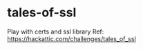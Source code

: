# tales-of-ssl
Play with certs and ssl library
Ref: https://hackattic.com/challenges/tales_of_ssl
 
